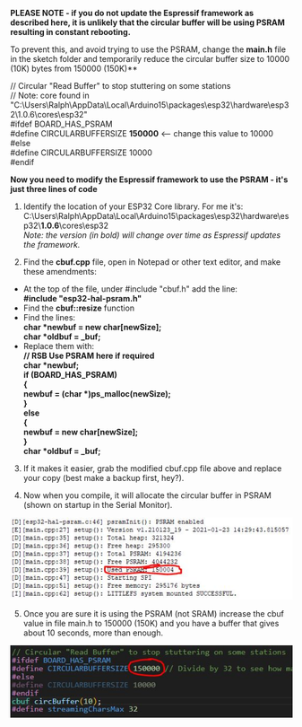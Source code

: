 **PLEASE NOTE - if you do not update the Espressif framework as described here, it is unlikely that the circular buffer will be using PSRAM resulting in constant rebooting.**  

To prevent this, and avoid trying to use the PSRAM, change the **main.h** file in the sketch folder and temporarily reduce the circular buffer size to 10000 (10K) bytes from 150000 (150K)**

// Circular "Read Buffer" to stop stuttering on some stations  
// Note: core found in "C:\Users\Ralph\AppData\Local\Arduino15\packages\esp32\hardware\esp32\1.0.6\cores\esp32"  
#ifdef BOARD_HAS_PSRAM  
#define CIRCULARBUFFERSIZE **150000**  <-- change this value to 10000  
#else  
#define CIRCULARBUFFERSIZE 10000  
#endif  

**Now you need to modify the Espressif framework to use the PSRAM - it's just three lines of code**

1. Identify the location of your ESP32 Core library. For me it's:
C:\Users\Ralph\AppData\Local\Arduino15\packages\esp32\hardware\esp32\\**1.0.6**\cores\esp32  
*Note: the version (in bold) will change over time as Espressif updates the framework.*

2. Find the **cbuf.cpp** file, open in Notepad or other text editor, and make these amendments:

  * At the top of the file, under #include "cbuf.h" add the line:  
    **#include "esp32-hal-psram.h"**  
  * Find the **cbuf::resize** function
  * Find the lines:  
    **char \*newbuf = new char[newSize];**  
    **char \*oldbuf = \_buf;**  
  * Replace them with:  
    **// RSB Use PSRAM here if required  
	  char \*newbuf;  
	  if (BOARD_HAS_PSRAM)  
	  {  
		  newbuf = (char \*)ps_malloc(newSize);  
	  }  
	  else  
	  {  
		  newbuf = new char[newSize];  
	  }  
	  char \*oldbuf = \_buf;**  

3. If it makes it easier, grab the modified cbuf.cpp file above and replace your copy (best make a backup first, hey?).

4. Now when you compile, it will allocate the circular buffer in PSRAM (shown on startup in the Serial Monitor).

<img src="images/UsingCircBuffer.JPG">

5. Once you are sure it is using the PSRAM (not SRAM) increase the cbuf value in file main.h to 150000 (150K) and you have a buffer that gives about 10 seconds, more than enough.
  
<img src="images/main.h_edits.JPG">
